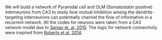 We will build a network of Pyramidal cell and OLM (Somatostatin positive) interneurons from CA3 to study how mutual inhibition among the dendrite-targeting interneurons can potentially channel the flow of information in a recurrent network. All the codes for neurons were taken from a CA3 network model due to [Sanjay et. al, 2015](https://modeldb.science/186768). The logic for network connectivity were inspired from [Roberts et al, 2014](https://modeldb.science/238332).